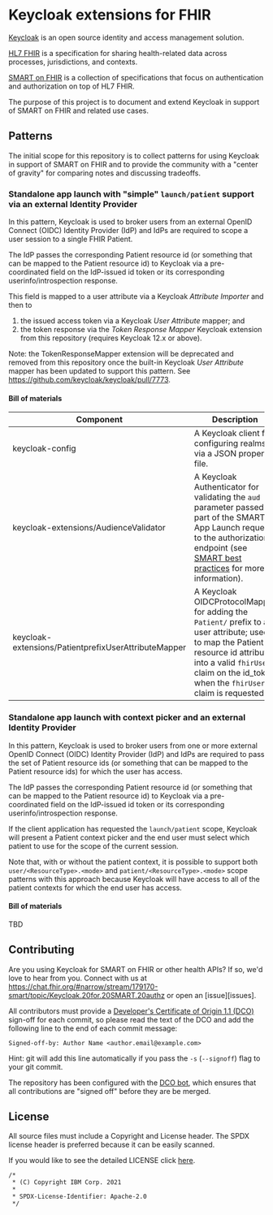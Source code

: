 # Keycloak extensions for FHIR
<!-- Build Status, is a great thing to have at the top of your repository, it shows that you take your CI/CD as first class citizens -->
<!-- [![Build Status](https://travis-ci.org/jjasghar/ibm-cloud-cli.svg?branch=master)](https://travis-ci.org/jjasghar/ibm-cloud-cli) -->

[Keycloak](https://www.keycloak.org) is an open source identity and access management solution.

[HL7 FHIR](https://www.hl7.org/fhir) is a specification for sharing health-related data across processes, jurisdictions, and contexts.

[SMART on FHIR](https://docs.smarthealthit.org) is a collection of specifications that focus on authentication and authorization on top of HL7 FHIR.

The purpose of this project is to document and extend Keycloak in support of SMART on FHIR and related use cases.

## Patterns
The initial scope for this repository is to collect patterns for using Keycloak in support of SMART on FHIR and to provide the community with a "center of gravity" for comparing notes and discussing tradeoffs.

### Standalone app launch with "simple" `launch/patient` support via an external Identity Provider
In this pattern, Keycloak is used to broker users from an external OpenID Connect (OIDC) Identity Provider (IdP) and IdPs are required to scope a user session to a single FHIR Patient.

The IdP passes the corresponding Patient resource id (or something that can be mapped to the Patient resource id) to Keycloak via a pre-coordinated field on the IdP-issued id token or its corresponding userinfo/introspection response.

This field is mapped to a user attribute via a Keycloak *Attribute Importer* and then to
1. the issued access token via a Keycloak *User Attribute* mapper; and
2. the token response via the *Token Response Mapper* Keycloak extension from this repository (requires Keycloak 12.x or above).

Note: the TokenResponseMapper extension will be deprecated and removed from this repository once the built-in Keycloak *User Attribute* mapper has been updated to support this pattern. See https://github.com/keycloak/keycloak/pull/7773.

#### Bill of materials
| Component | Description |
|-----------|-------------|
| keycloak-config | A Keycloak client for configuring realms via a JSON property file. |
| keycloak-extensions/AudienceValidator | A Keycloak Authenticator for validating the `aud` parameter passed as part of the SMART App Launch request to the authorization endpoint (see [SMART best practices](http://docs.smarthealthit.org/authorization/best-practices/#25-access-token-phishing-by-counterfeit-resource-servers) for more information). |
| keycloak-extensions/PatientprefixUserAttributeMapper | A Keycloak OIDCProtocolMapper for adding the `Patient/` prefix to a user attribute; used to map the Patient resource id attribute into a valid `fhirUser` claim on the id_token when the `fhirUser` claim is requested. |

### Standalone app launch with context picker and an external Identity Provider
In this pattern, Keycloak is used to broker users from one or more external OpenID Connect (OIDC) Identity Provider (IdP) and IdPs are required to pass the set of Patient resource ids (or something that can be mapped to the Patient resource ids) for which the user has access.

The IdP passes the corresponding Patient resource id (or something that can be mapped to the Patient resource id) to Keycloak via a pre-coordinated field on the IdP-issued id token or its corresponding userinfo/introspection response.

If the client application has requested the `launch/patient` scope, Keycloak will present a Patient context picker and the end user must select which patient to use for the scope of the current session.

Note that, with or without the patient context, it is possible to support both `user/<ResourceType>.<mode>` and `patient/<ResourceType>.<mode>` scope patterns with this approach because Keycloak will have access to all of the patient contexts for which the end user has access.

#### Bill of materials
TBD

## Contributing
Are you using Keycloak for SMART on FHIR or other health APIs? If so, we'd love to hear from you.
Connect with us at https://chat.fhir.org/#narrow/stream/179170-smart/topic/Keycloak.20for.20SMART.20authz
or open an [issue][issues].

All contributors must provide a [Developer's Certificate of Origin 1.1 (DCO)](https://github.com/hyperledger/fabric/blob/master/docs/source/DCO1.1.txt) sign-off for each commit, so please read the text of the DCO and add the following line to the end of each commit message:
```
Signed-off-by: Author Name <author.email@example.com>
```

Hint:  git will add this line automatically if you pass the `-s` (`--signoff`) flag to your git commit.

The repository has been configured with the [DCO bot](https://github.com/probot/dco), which ensures that
all contributions are "signed off" before they are be merged.

## License
All source files must include a Copyright and License header. The SPDX license header is
preferred because it can be easily scanned.

If you would like to see the detailed LICENSE click [here](LICENSE).

```text
/*
 * (C) Copyright IBM Corp. 2021
 *
 * SPDX-License-Identifier: Apache-2.0
 */
```
